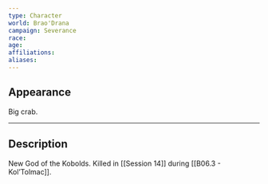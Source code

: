 ```yaml
---
type: Character
world: Brao'Drana
campaign: Severance
race: 
age: 
affiliations: 
aliases:
---
```

## Appearance

Big crab.

---

## Description

New God of the Kobolds.
Killed in [[Session 14]] during [[B06.3 - Kol’Tolmac]].